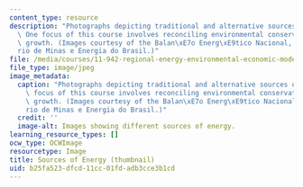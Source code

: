```yaml
---
content_type: resource
description: "Photographs depicting traditional and alternative sources of energy.\
  \ One focus of this course involves reconciling environmental conservation and economic\
  \ growth. (Images courtesy of the Balan\xE7o Energ\xE9tico Nacional, Minist\xE9\
  rio de Minas e Energia do Brasil.)"
file: /media/courses/11-942-regional-energy-environmental-economic-modeling-spring-2007/b25fa523dfcd11cc01fdadb3cce3b1cd_11-942s07-th.jpg
file_type: image/jpeg
image_metadata:
  caption: "Photographs depicting traditional and alternative sources of energy. One\
    \ focus of this course involves reconciling environmental conservation and economic\
    \ growth. (Images courtesy of the Balan\xE7o Energ\xE9tico Nacional, Minist\xE9\
    rio de Minas e Energia do Brasil.)"
  credit: ''
  image-alt: Images showing different sources of energy.
learning_resource_types: []
ocw_type: OCWImage
resourcetype: Image
title: Sources of Energy (thumbnail)
uid: b25fa523-dfcd-11cc-01fd-adb3cce3b1cd
---
```

